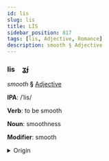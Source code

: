 ```yaml
---
id: lis
slug: lis
title: LİS
sidebar_position: 817
tags: [lis, Adjective, Romance]
description: smooth § Adjective
---
```


### lis&emsp;<span kind="abugida">ʓ́ɟ</span>

*smooth* **§** [Adjective](../../tags/Adjective)

**IPA**: /ˈlis/

**Verb**: to be smooth

**Noun**: smoothness

**Modifier**: smooth

<details>
    <summary>Origin</summary>
    French lisse /lis/<br/>
    <em>Romance Language Family</em>
</details>